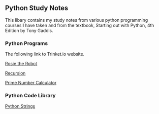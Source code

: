 ## Python Study Notes
This libary contains my study notes from various python programming courses I have taken and from the textbook, Starting out with Python, 4th Edition by Tony Gaddis.

### Python Programs
The following link to Trinket.io website.

<a href="https://trinket.io/python/4bf9efdc84?showInstructions=true" target="_blank">Rosie the Robot</a>

<a href="https://trinket.io/python/d01dbd07e2?showInstructions=true" target="_blank">Recursion</a>

<a href="https://trinket.io/python/d1f4735339?showInstructions=true" target="_blank">Prime Number Calculator</a>

### Python Code Library
<a href="python-strings">Python Strings</a>
